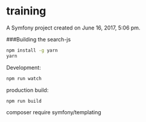 training
========

A Symfony project created on June 16, 2017, 5:06 pm.


###Building the search-js

```bash
npm install -g yarn
yarn
```

Development:
```bash
npm run watch
```

production build:
```bash
npm run build
```

composer require symfony/templating
